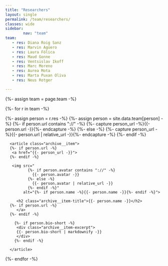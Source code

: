 ```yaml
---
title: "Researchers"
layout: single
permalink: /team/researchers/
classes: wide
sidebar:
        nav: "team"
team:
   - res: Diana Roig Sanz
   - res: Marvin Agüero   
   - res: Laura Fólica
   - res: Maud Gonne      
   - res: Ventsislav Ikoff
   - res: Marc Moreno 
   - res: Aurea Mota   
   - res: Marta Puxan Oliva
   - res: Neus Rotger

---
```

<section class="entries-grid">
{%- assign team = page.team -%}

{%- for r in team -%}

   <div class="grid__item-adjust">
   {%- assign person = r.res -%}
   {%- assign person = site.data.team[person] -%}
    {%- if person.url contains "://" -%}
      {%- capture person_url -%}{{- person.url -}}{%- endcapture -%}
    {%- else -%}
      {%- capture person_url -%}{{- person.url | relative_url -}}{%- endcapture -%}
    {%- endif -%}

      <article class="archive__item">
      {%- if person.url -%}      
       <a href="{{- person_url -}}">
      {%- endif -%}       

       <img src="
              {%- if person.avatar contains "://" -%}
                {{- person.avatar -}}
              {%- else -%}
                {{- person.avatar | relative_url -}}
              {%- endif -%}"
            alt="{%- if person.name -%}{{- person.name -}}{%- endif -%}">

         <h2 class="archive__item-title">{{- person.name -}}</h2>
      {%- if person.url -%}
         </a>
      {%- endif -%}        

        {%- if person.bio-short -%}
         <div class="archive__item-excerpt">
         {{- person.bio-short | markdownify -}}
         </div>
        {%- endif -%}

      </article>
   </div>
{%- endfor -%}
</section>
